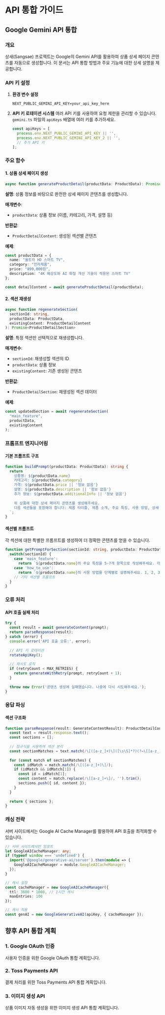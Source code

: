 # API 통합 가이드

## Google Gemini API 통합

### 개요
상새(Sangsae) 프로젝트는 Google의 Gemini API를 활용하여 상품 상세 페이지 콘텐츠를 자동으로 생성합니다. 이 문서는 API 통합 방법과 주요 기능에 대한 상세 설명을 제공합니다.

### API 키 설정

1. **환경 변수 설정**
   ```
   NEXT_PUBLIC_GEMINI_API_KEY=your_api_key_here
   ```

2. **API 키 로테이션 시스템**
   여러 API 키를 사용하여 요청 제한을 관리할 수 있습니다. `gemini.ts` 파일의 `apiKeys` 배열에 여러 키를 추가하세요.
   ```typescript
   const apiKeys = [
     process.env.NEXT_PUBLIC_GEMINI_API_KEY || '',
     process.env.NEXT_PUBLIC_GEMINI_API_KEY_2 || '',
     // 추가 API 키
   ];
   ```

### 주요 함수

#### 1. 상품 상세 페이지 생성
```typescript
async function generateProductDetail(productData: ProductData): Promise<ProductDetailContent>
```

**설명**: 상품 정보를 바탕으로 완전한 상세 페이지 콘텐츠를 생성합니다.

**매개변수**:
- `productData`: 상품 정보 (이름, 카테고리, 가격, 설명 등)

**반환값**:
- `ProductDetailContent`: 생성된 섹션별 콘텐츠

**예제**:
```typescript
const productData = {
  name: "울트라 HD 스마트 TV",
  category: "전자제품",
  price: "899,000원",
  description: "4K 해상도와 AI 화질 개선 기술이 적용된 스마트 TV"
};

const detailContent = await generateProductDetail(productData);
```

#### 2. 섹션 재생성
```typescript
async function regenerateSection(
  sectionId: string, 
  productData: ProductData, 
  existingContent: ProductDetailContent
): Promise<ProductDetailSection>
```

**설명**: 특정 섹션만 선택적으로 재생성합니다.

**매개변수**:
- `sectionId`: 재생성할 섹션의 ID
- `productData`: 상품 정보
- `existingContent`: 기존 생성된 콘텐츠

**반환값**:
- `ProductDetailSection`: 재생성된 섹션 데이터

**예제**:
```typescript
const updatedSection = await regenerateSection(
  "main_feature", 
  productData, 
  existingContent
);
```

### 프롬프트 엔지니어링

#### 기본 프롬프트 구조
```typescript
function buildPrompt(productData: ProductData): string {
  return `
    상품명: ${productData.name}
    카테고리: ${productData.category}
    가격: ${productData.price || '정보 없음'}
    설명: ${productData.description || '정보 없음'}
    추가 정보: ${productData.additionalInfo || '정보 없음'}
    
    위 상품에 대한 상세 페이지 콘텐츠를 생성해주세요. 
    다음 섹션들을 포함해야 합니다: 제품 타이틀, 제품 소개, 주요 특징, 사용 방법, 상세 스펙...
  `;
}
```

#### 섹션별 프롬프트
각 섹션에 대한 특별한 프롬프트를 생성하여 더 정확한 콘텐츠를 얻을 수 있습니다.

```typescript
function getPromptForSection(sectionId: string, productData: ProductData): string {
  switch(sectionId) {
    case 'main_feature':
      return `${productData.name}의 주요 특징을 5-7개 항목으로 작성해주세요. 각 항목은 • 기호로 시작하고, 핵심 키워드는 강조해주세요.`;
    case 'how_to_use':
      return `${productData.name}의 사용 방법을 단계별로 설명해주세요. 1, 2, 3... 형식으로 번호를 매겨주세요.`;
    // 기타 섹션별 프롬프트
  }
}
```

### 오류 처리

#### API 호출 실패 처리
```typescript
try {
  const result = await generateContent(prompt);
  return parseResponse(result);
} catch (error) {
  console.error('API 호출 오류:', error);
  
  // API 키 로테이션
  rotateApiKey();
  
  // 재시도 로직
  if (retryCount < MAX_RETRIES) {
    return generateWithRetry(prompt, retryCount + 1);
  }
  
  throw new Error('콘텐츠 생성에 실패했습니다. 나중에 다시 시도해주세요.');
}
```

### 응답 파싱

#### 섹션 구조화
```typescript
function parseResponse(result: GenerateContentResult): ProductDetailContent {
  const text = result.response.text();
  const sections = [];
  
  // 정규식을 사용하여 섹션 분리
  const sectionMatches = text.match(/\[([a-z_]+)\]([\s\S]*?)(?=\[[a-z_]+\]|$)/g) || [];
  
  for (const match of sectionMatches) {
    const idMatch = match.match(/\[([a-z_]+)\]/);
    if (idMatch && idMatch[1]) {
      const id = idMatch[1];
      const content = match.replace(/\[[a-z_]+\]/, '').trim();
      sections.push({ id, content });
    }
  }
  
  return { sections };
}
```

### 캐싱 전략

서버 사이드에서는 Google AI Cache Manager를 활용하여 API 호출을 최적화할 수 있습니다.

```typescript
// 서버 사이드에서만 임포트
let GoogleAICacheManager: any;
if (typeof window === 'undefined') {
  import('@google/generative-ai/server').then(module => {
    GoogleAICacheManager = module.GoogleAICacheManager;
  });
}

// 캐시 설정
const cacheManager = new GoogleAICacheManager({
  ttl: 3600 * 1000, // 1시간 캐시
  maxEntries: 100
});

// 캐시 적용
const genAI = new GoogleGenerativeAI(apiKey, { cacheManager });
```

## 향후 API 통합 계획

### 1. Google OAuth 인증
사용자 인증을 위한 Google OAuth 통합 계획입니다.

### 2. Toss Payments API
결제 처리를 위한 Toss Payments API 통합 계획입니다.

### 3. 이미지 생성 API
상품 이미지 자동 생성을 위한 이미지 생성 API 통합 계획입니다.
